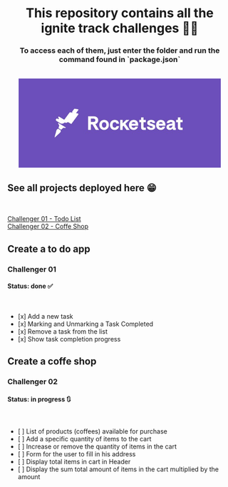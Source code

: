 <div align="center">
  <h1>This repository contains all the ignite track challenges 🚀🚀</h1>
  <h3>To access each of them, just enter the folder and run the command found in `package.json`</h3>
  <br/>
  <img src="./github/rocketseat_header.jpg" alt="rocketseat header preview" height="200px" />
</div>

<div>
  <h2>See all projects deployed here 😁</h2>
  <br/>

<a target="_blank" href="https://ignite-frontend-2022-challenger01.vercel.app/">Challenger 01 - Todo List</a>
<br/>
<a target="_blank" href="https://ignite-frontend-2022-challenger-02.vercel.app/">Challenger 02 - Coffe Shop</a>

</div>

<div>

  <h2>Create a to do app</h2>
  <h3>Challenger 01</h3>
  <h4>Status: done ✅</h4>
  <br />

  <ul>
    <li>[x] Add a new task</li>  
    <li>[x] Marking and Unmarking a Task Completed</li>  
    <li>[x] Remove a task from the list</li>  
    <li>[x] Show task completion progress</li>  
  </ul>

</div>

<div>

  <h2>Create a coffe shop</h2>
  <h3>Challenger 02</h3>
  <h4>Status: in progress 🔃</h4>
  <br />

  <ul>
    <li>[ ] List of products (coffees) available for purchase</li>  
    <li>[ ] Add a specific quantity of items to the cart</li>  
    <li>[ ] Increase or remove the quantity of items in the cart</li>  
    <li>[ ] Form for the user to fill in his address</li> 
    <li>[ ] Display total items in cart in Header</li>
    <li>[ ] Display the sum total amount of items in the cart multiplied by the amount</li>
  </ul>

</div>
